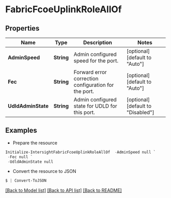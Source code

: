 # FabricFcoeUplinkRoleAllOf
## Properties

Name | Type | Description | Notes
------------ | ------------- | ------------- | -------------
**AdminSpeed** | **String** | Admin configured speed for the port. | [optional] [default to "Auto"]
**Fec** | **String** | Forward error correction configuration for the port. | [optional] [default to "Auto"]
**UdldAdminState** | **String** | Admin configured state for UDLD for this port. | [optional] [default to "Disabled"]

## Examples

- Prepare the resource
```powershell
Initialize-IntersightFabricFcoeUplinkRoleAllOf  -AdminSpeed null `
 -Fec null `
 -UdldAdminState null
```

- Convert the resource to JSON
```powershell
$ | Convert-ToJSON
```

[[Back to Model list]](../README.md#documentation-for-models) [[Back to API list]](../README.md#documentation-for-api-endpoints) [[Back to README]](../README.md)

